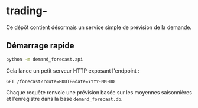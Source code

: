 # trading-

Ce dépôt contient désormais un service simple de prévision de la demande.

## Démarrage rapide

```bash
python -m demand_forecast.api
```

Cela lance un petit serveur HTTP exposant l'endpoint :

```
GET /forecast?route=ROUTE&date=YYYY-MM-DD
```

Chaque requête renvoie une prévision basée sur les moyennes saisonnières
et l'enregistre dans la base `demand_forecast.db`.
